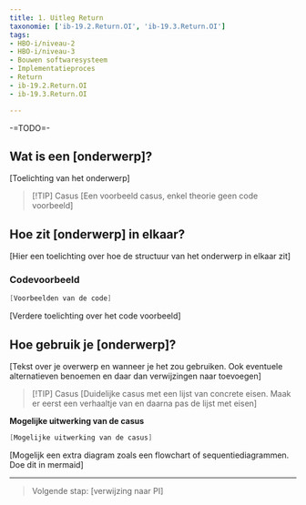 ```yaml
---
title: 1. Uitleg Return
taxonomie: ['ib-19.2.Return.OI', 'ib-19.3.Return.OI']
tags:
- HBO-i/niveau-2
- HBO-i/niveau-3
- Bouwen softwaresysteem
- Implementatieproces
- Return
- ib-19.2.Return.OI
- ib-19.3.Return.OI

---
```


-=TODO=-

## Wat is een [onderwerp]?
[Toelichting van het onderwerp]

> [!TIP] Casus
> [Een voorbeeld casus, enkel theorie geen code voorbeeld]

## Hoe zit [onderwerp] in elkaar?
[Hier een toelichting over hoe de structuur van het onderwerp in elkaar zit]

### Codevoorbeeld
```csharp
[Voorbeelden van de code]
```

[Verdere toelichting over het code voorbeeld]

## Hoe gebruik je [onderwerp]?
[Tekst over je overwerp en wanneer je het zou gebruiken. Ook eventuele alternatieven benoemen en daar dan verwijzingen naar toevoegen]

> [!TIP] Casus
>[Duidelijke casus met een lijst van concrete eisen. Maak er eerst een verhaaltje van en daarna pas de lijst met eisen]

**Mogelijke uitwerking van de casus**
```csharp
[Mogelijke uitwerking van de casus]
```

[Mogelijk een extra diagram zoals een flowchart of sequentiediagrammen. Doe dit in mermaid]


---

> Volgende stap: [verwijzing naar PI]
